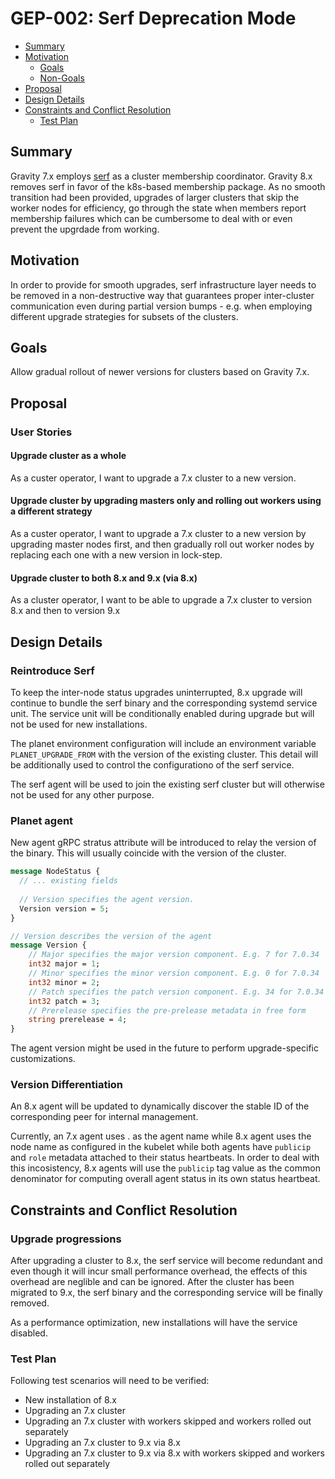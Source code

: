 # GEP-002: Serf Deprecation Mode

<!-- toc -->
- [Summary](#summary)
- [Motivation](#motivation)
  - [Goals](#goals)
  - [Non-Goals](#non-goals)
- [Proposal](#proposal)
- [Design Details](#design-details)
- [Constraints and Conflict Resolution](#constraints-and-conflict-resolution)
  - [Test Plan](#test-plan)
<!-- /toc -->

## Summary

Gravity 7.x employs [serf](https://github.com/hashicorp/serf) as a cluster membership coordinator. Gravity 8.x removes
serf in favor of the k8s-based membership package. As no smooth transition had been
provided, upgrades of larger clusters that skip the worker nodes for efficiency, go through the state when members
report membership failures which can be cumbersome to deal with or even prevent the upgrdade from working.

## Motivation

In order to provide for smooth upgrades, serf infrastructure layer needs to be removed in a non-destructive way that
guarantees proper inter-cluster communication even during partial version bumps - e.g. when employing different
upgrade strategies for subsets of the clusters.

## Goals

Allow gradual rollout of newer versions for clusters based on Gravity 7.x.

## Proposal


### User Stories

#### Upgrade cluster as a whole

As a custer operator, I want to upgrade a 7.x cluster to a new version.

#### Upgrade cluster by upgrading masters only and rolling out workers using a different strategy

As a custer operator, I want to upgrade a 7.x cluster to a new version by upgrading master nodes first, and then gradually
roll out worker nodes by replacing each one with a new version in lock-step.


#### Upgrade cluster to both 8.x and 9.x (via 8.x)

As a cluster operator, I want to be able to upgrade a 7.x cluster to version 8.x and then to version 9.x


## Design Details

### Reintroduce Serf

To keep the inter-node status upgrades uninterrupted, 8.x upgrade will continue to bundle the serf binary and the corresponding
systemd service unit. The service unit will be conditionally enabled during upgrade but will not be used for new installations.

The planet environment configuration will include an environment variable `PLANET_UPGRADE_FROM` with the version
of the existing cluster. This detail will be additionally used to control the configurationo of the serf service.

The serf agent will be used to join the existing serf cluster but will otherwise not be used for any other purpose.

### Planet agent

New agent gRPC stratus attribute will be introduced to relay the version of the binary. This will usually coincide with the version of the cluster.

```proto
message NodeStatus {
  // ... existing fields
 
  // Version specifies the agent version.
  Version version = 5;
}

// Version describes the version of the agent
message Version {
    // Major specifies the major version component. E.g. 7 for 7.0.34
    int32 major = 1;
    // Minor specifies the minor version component. E.g. 0 for 7.0.34
    int32 minor = 2;
    // Patch specifies the patch version component. E.g. 34 for 7.0.34
    int32 patch = 3;
    // Prerelease specifies the pre-prelease metadata in free form
    string prerelease = 4;
}
```

The agent version might be used in the future to perform upgrade-specific customizations.

### Version Differentiation

An 8.x agent will be updated to dynamically discover the stable ID of the corresponding peer for internal management.

Currently, an 7.x agent uses <public ip>.<cluster-name> as the agent name while 8.x agent uses the node name
as configured in the kubelet while both agents have `publicip` and `role` metadata attached to their status heartbeats.
In order to deal with this incosistency, 8.x agents will use the `publicip` tag value as the common denominator for
computing overall agent status in its own status heartbeat.


## Constraints and Conflict Resolution

### Upgrade progressions

After upgrading a cluster to 8.x, the serf service will become redundant and even though it will incur small performance
overhead, the effects of this overhead are neglible and can be ignored.
After the cluster has been migrated to 9.x, the serf binary and the corresponding service will be finally removed.

As a performance optimization, new installations will have the service disabled.


### Test Plan

Following test scenarios will need to be verified:

 - New installation of 8.x
 - Upgrading an 7.x cluster
 - Upgrading an 7.x cluster with workers skipped and workers rolled out separately
 - Upgrading an 7.x cluster to 9.x via 8.x
 - Upgrading an 7.x cluster to 9.x via 8.x with workers skipped and workers rolled out separately
